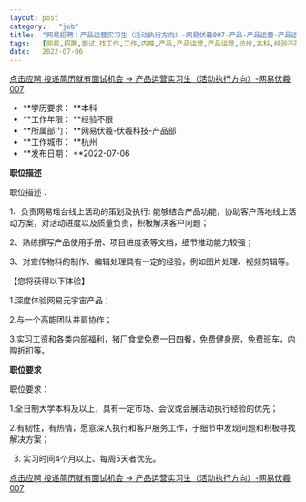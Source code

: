 ```yaml
---
layout:	post
category:	"job"
title:	"网易招聘：产品运营实习生（活动执行方向）-网易伏羲007-产品-产品运营-产品运营-杭州本科经验不限"
tags:	[网易,招聘,面试,找工作,工作,内推,产品,产品运营,产品运营,杭州,本科,经验不限]
date:	2022-07-06
---
```


[点击应聘 投递简历就有面试机会 ->  产品运营实习生（活动执行方向）-网易伏羲007](http://mobile.bole.netease.com/bole/boleDetail?id=39723&employeeId=346f03c3cda5f04c&key=all)



- **学历要求： **本科
- **工作年限： **经验不限
- **所属部门： **网易伏羲-伏羲科技-产品部
- **工作城市： **杭州
- **发布日期： **2022-07-06



**职位描述**

职位描述：

1、负责网易瑶台线上活动的策划及执行: 能够结合产品功能，协助客户落地线上活动方案，对活动进度以及质量负责，积极解决客户问题；

2、熟练撰写产品使用手册、项目进度表等文档，细节推动能力较强；

3、对宣传物料的制作、编辑处理具有一定的经验，例如图片处理、视频剪辑等。



【您将获得以下体验】

1.深度体验网易元宇宙产品；

2.与一个高能团队并肩协作；

3.实习工资和各类内部福利，猪厂食堂免费一日四餐，免费健身房，免费班车，内购折扣等。



**职位要求**

职位要求：

1.全日制大学本科及以上，具有一定市场、会议或会展活动执行经验的优先；

2.有韧性，有热情，愿意深入执行和客户服务工作，于细节中发现问题和积极寻找解决方案；

3. 实习时间4个月以上、每周5天者优先。









[点击应聘 投递简历就有面试机会 ->  产品运营实习生（活动执行方向）-网易伏羲007](http://mobile.bole.netease.com/bole/boleDetail?id=39723&employeeId=346f03c3cda5f04c&key=all)